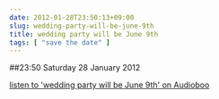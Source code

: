 ```yaml
---
date: 2012-01-28T23:50:13+09:00
slug: wedding-party-will-be-june-9th
title: wedding party will be June 9th
tags: [ "save the date" ]
---
```


##23:50 Saturday 28 January 2012

[listen to 'wedding party will be June 9th' on Audioboo](http://audioboo.fm/boos/643224-wedding-party-will-be-june-9th)



